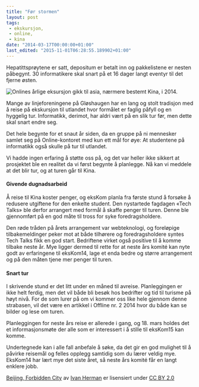 ```yaml
---
title: "Før stormen"
layout: post
tags: 
 - ekskursjon,
 - online,
 - kina
date: "2014-03-17T00:00:00+01:00"
last_edited: "2015-11-01T06:28:55.189902+01:00"
---
```

Hepatittsprøytene er satt, depositum er betalt inn og pakkelistene er nesten påbegynt. 30 informatikere skal snart på et 16 dager langt eventyr til det fjerne østen.

![Onlines årlige eksursjon gikk til asia, nærmere bestemt Kina, i 2014.](https://online.ntnu.no/media/images/responsive/8ac39139-2ab7-464a-a4e6-23aed7725522.jpeg)

Mange av linjeforeningene på Gløshaugen har en lang og stolt tradisjon med å reise på ekskursjon til utlandet hvor formålet er faglig påfyll og en hyggelig tur. Informatikk, derimot, har aldri vært på en slik tur før, men dette skal snart endre seg.

Det hele begynte for et snaut år siden, da en gruppe på ni mennesker samlet seg på Online-kontoret med kun ett mål for øye: At studentene på informatikk også skulle på tur til utlandet.

Vi hadde ingen erfaring å støtte oss på, og det var heller ikke sikkert at prosjektet ble en realitet da vi først begynte å planlegge. Nå kan vi meddele at det blir tur, og at turen går til Kina.

#### Givende dugnadsarbeid

Å reise til Kina koster penger, og eksKom planla fra første stund å forsøke å redusere utgiftene for den enkelte student. Den nystartede fagdagen «Tech Talks» ble derfor arrangert med formål å skaffe penger til turen. Denne ble gjennomført på en god måte til tross for syke foredragsholdere.

Den røde tråden på årets arrangement var webteknologi, og foreløpige tilbakemeldinger peker mot at både tilhørere og foredragsholdere syntes Tech Talks fikk en god start. Bedriftene virket også positive til å komme tilbake neste år. Mye ligger dermed til rette for at neste års komité kan nyte godt av erfaringene til eksKom14, lage et enda bedre og større arrangement og på den måten tjene mer penger til turen.

#### Snart tur

I skrivende stund er det litt under en måned til avreise. Planleggingen er ikke helt ferdig, men det vil både bli besøk hos bedrifter og tid til turisme på høyt nivå. For de som lurer på om vi kommer oss like hele gjennom denne strabasen, vil det være en artikkel i Offline nr. 2 2014 hvor du både kan se bilder og lese om turen.

Planleggingen for neste års reise er allerede i gang, og 18. mars holdes det et informasjonsmøte der alle som er interessert i å stille til eksKom15 kan komme.

Undertegnede kan i alle fall anbefale å søke, da det gir en god mulighet til å påvirke reisemål og felles opplegg samtidig som du lærer veldig mye.  EksKom14 har lært mye det siste året, så neste års komité får en langt enklere jobb.

[Beijing, Forbidden City](http://www.flickr.com/photos/ivan_herman/10753739865/in/photolist-hogJd2-9hysMG-iykRy9-89TsPs-eeSNnq-gbGPtJ-89TsH7-hdsvTG-89Qdvv-iyfqnL-gAR4hA-bE8QWG-atnZGj-atoH17-bP3duM-atozHN-atm1kv-hdYAhR-gub6b7-hdBAU5-gucTEP-gub4iu-bA8u79-gue3B3-hdZPpZ-iynu6q-iynQWa-iynTeg-iykvbq-iynoo1-iykV1E-iynAkr-iynrws-iynMqf-c9U3M9-hhwVqE-8pGWgq-ezsnR2-hdYK3L-egzM2c-iyg3QY-iWR9BX-8tUv5h-ags29t-beP8fz-iWSyuc-b3rbGF-iWVgXm-9ygXYg-9yjXEQ-9yhXmQ/) av [Ivan Herman](http://www.flickr.com/photos/ivan_herman/) er lisensiert under [CC BY 2.0](http://creativecommons.org/licenses/by-nc-nd/2.0/deed.en)
